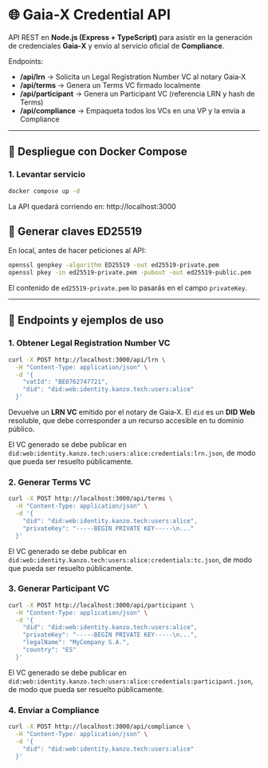 # 🌐 Gaia‑X Credential API

API REST en **Node.js (Express + TypeScript)** para asistir en la generación de credenciales **Gaia‑X** y envío al servicio oficial de **Compliance**.

Endpoints:

- **/api/lrn** → Solicita un Legal Registration Number VC al notary Gaia‑X
- **/api/terms** → Genera un Terms VC firmado localmente
- **/api/participant** → Genera un Participant VC (referencia LRN y hash de Terms)
- **/api/compliance** → Empaqueta todos los VCs en una VP y la envía a Compliance

---

## 🚀 Despliegue con Docker Compose

### 1. Levantar servicio

```bash
docker compose up -d
```

La API quedará corriendo en: http://localhost:3000

## 🔑 Generar claves ED25519

En local, antes de hacer peticiones al API:

```bash
openssl genpkey -algorithm ED25519 -out ed25519-private.pem
openssl pkey -in ed25519-private.pem -pubout -out ed25519-public.pem
```

El contenido de `ed25519-private.pem` lo pasarás en el campo `privateKey`.

---

## 📌 Endpoints y ejemplos de uso

### 1. Obtener Legal Registration Number VC

```bash
curl -X POST http://localhost:3000/api/lrn \
  -H "Content-Type: application/json" \
  -d '{
    "vatId": "BE0762747721",
    "did": "did:web:identity.kanzo.tech:users:alice"
  }'
```

Devuelve un **LRN VC** emitido por el notary de Gaia‑X.
El `did` es un **DID Web** resoluble, que debe corresponder a un recurso accesible en tu dominio público.

El VC generado se debe publicar en `did:web:identity.kanzo.tech:users:alice:credentials:lrn.json`, de modo que pueda ser resuelto públicamente.

### 2. Generar Terms VC

```bash
curl -X POST http://localhost:3000/api/terms \
  -H "Content-Type: application/json" \
  -d '{
    "did": "did:web:identity.kanzo.tech:users:alice",
    "privateKey": "-----BEGIN PRIVATE KEY-----\n..."
  }'
```

El VC generado se debe publicar en `did:web:identity.kanzo.tech:users:alice:credentials:tc.json`, de modo que pueda ser resuelto públicamente.

### 3. Generar Participant VC

```bash
curl -X POST http://localhost:3000/api/participant \
  -H "Content-Type: application/json" \
  -d '{
    "did": "did:web:identity.kanzo.tech:users:alice",
    "privateKey": "-----BEGIN PRIVATE KEY-----\n...",
    "legalName": "MyCompany S.A.",
    "country": "ES"
  }'
```

El VC generado se debe publicar en `did:web:identity.kanzo.tech:users:alice:credentials:participant.json`, de modo que pueda ser resuelto públicamente. 

### 4. Enviar a Compliance

```bash
curl -X POST http://localhost:3000/api/compliance \
  -H "Content-Type: application/json" \
  -d '{
    "did": "did:web:identity.kanzo.tech:users:alice"
  }'
```
